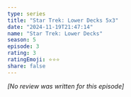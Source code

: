 ```yaml
---
type: series
title: "Star Trek: Lower Decks 5x3"
date: "2024-11-19T21:47:14"
name: "Star Trek: Lower Decks"
season: 5
episode: 3
rating: 3
ratingEmoji: ⭐️⭐️⭐️
share: false
---
```


_[No review was written for this episode]_
